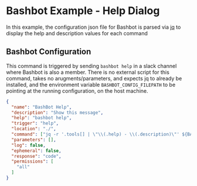 # Bashbot Example - Help Dialog

In this example, the configuration json file for Bashbot is parsed via [jq](https://stedolan.github.io/jq/) to display the help and description values for each command

## Bashbot Configuration

This command is triggered by sending `bashbot help` in a slack channel where Bashbot is also a member. There is no external script for this command, takes no arugments/parameters, and expects jq to already be installed, and the environment variable `BASHBOT_CONFIG_FILEPATH` to be pointing at the running configuration, on the host machine.

```json
{
  "name": "BashBot Help",
  "description": "Show this message",
  "help": "bashbot help",
  "trigger": "help",
  "location": "./",
  "command": ["jq -r '.tools[] | \"\\(.help) - \\(.description)\"' ${BASHBOT_CONFIG_FILEPATH}"],
  "parameters": [],
  "log": false,
  "ephemeral": false,
  "response": "code",
  "permissions": [
    "all"
  ]
}
```